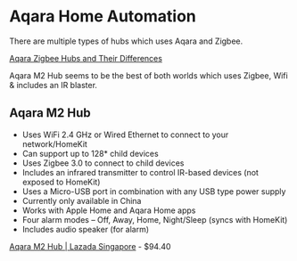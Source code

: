 # Aqara Home Automation

There are multiple types of hubs which uses Aqara and Zigbee.

[Aqara Zigbee Hubs and Their Differences](https://homekitnews.com/2020/12/08/aqara-zigbee-hubs-and-their-differences/)

Aqara M2 Hub seems to be the best of both worlds which uses Zigbee, Wifi & includes an IR blaster.

## Aqara M2 Hub

* Uses WiFi 2.4 GHz or Wired Ethernet to connect to your network/HomeKit
* Can support up to 128\* child devices
* Uses Zigbee 3.0 to connect to child devices
* Includes an infrared transmitter to control IR-based devices \(not exposed to HomeKit\)
* Uses a Micro-USB port in combination with any USB type power supply
* Currently only available in China
* Works with Apple Home and Aqara Home apps
* Four alarm modes – Off, Away, Home, Night/Sleep \(syncs with HomeKit\)
* Includes audio speaker \(for alarm\)

[Aqara M2 Hub \| Lazada Singapore](https://www.lazada.sg/products/aqara-m2-hub-i1625136579-s7647544459.html?spm=a2o42.searchlist.list.4.74db4bbfCidz9H&search=1&freeshipping=1) - $94.40

